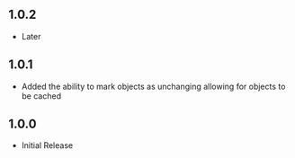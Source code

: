 ## 1.0.2

* Later

## 1.0.1

* Added the ability to mark objects as unchanging allowing for objects to be cached

## 1.0.0

* Initial Release
